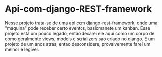 # Api-com-django-REST-framework
Nesse projeto trata-se de uma api com django-rest-framework, onde uma "maquina" pode receber certo eventos, basicmanete um kanban.
Esse projeto está um pouco legado, então dexarei ele aqui como um corpo de como geralmente views, models e serializers sao criado no django.
É um projeto de um anos atras, entao desconsidere, provalvemente farei um melhor e legível.
